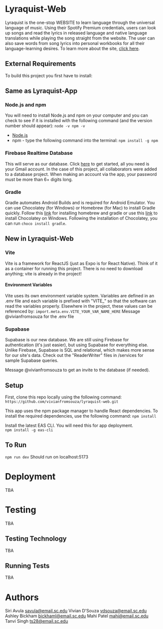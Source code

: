 # Lyraquist-Web

Lyraquist is the one-stop WEBSITE to learn language through the universal language of music. Using their Spotify Premium credentials, users can look up songs and read the lyrics in released language and native language translations while playing the song straight from the website. The user can also save words from song lyrics into personal workbooks for all their language-learning desires. To learn more about the site, [click here](https://github.com/SCCapstone/Lyraquist/wiki/Project-Description).

## External Requirements

To build this project you first have to install:

## Same as Lyraquist-App

### Node.js and npm

You will need to install Node.js and npm on your computer and you can check to see if
it is installed with the following command (and the version number should
appear): `node -v npm -v`

- [Node.js](https://nodejs.org/en/)
- npm - type the following command into the terminal: `npm install -g npm`

### Firebase Realtime Database

This will serve as our database. Click [here](https://firebase.google.com/) to get started, all you need is your Gmail account. In the case of this project, all collaborators were added to a database project.
When making an account via the app, your password must be more than 6+ digits long.

### Gradle

Gradle automates Android Builds and is required for Android Emulator. You can use Chocolatey (for Windows) or Homebrew (for Mac) to install Gradle quickly. Follow this [link](https://dzone.com/articles/getting-started-with-gradle-on-macos-a-step-by-ste) for installing homebrew and gradle or use this [link](https://chocolatey.org/install#individual) to install Chocolatey on Windows. Following the installation of Chocolatey, you can run `choco install gradle`.

## New in Lyraquist-Web

### Vite
Vite is a framework for ReactJS (just as Expo is for React Native). Think of it as a container for running this project. There is no need to download anything; vite is already in the project!

#### Environment Variables
Vite uses its own environment variable system. Variables are defined in an .env file and each variable is prefixed with "VITE_" so that the software can read the variables properly. Elsewhere in the project, these values can be referenced by:
`import.meta.env.VITE_YOUR_VAR_NAME_HERE`
Message @vivianfromsouza for the .env file

### Supabase
Supabase is our new database. We are still using Firebase for authentication (it's just easier), but using Supabase for everything else. Unlike Firebase, Supabase is SQL and relational, which makes more sense for our site's data. 
Check out the "ReaderWriter" files in /services for sample Supabase queries. 

Message @vivianfromsouza to get an invite to the database (if needed). 


## Setup

First, clone this repo locally using the following command: <br>
`https://github.com/vivianfromsouza/lyraquist-web.git`

This app uses the npm package manager to handle React dependencies. To install the required dependencies, use the following command:
`npm install`

Install the latest EAS CLI. You will need this for app deployment. <br>
`npm install -g eas-cli`

## To Run
`npm run dev`
Should run on localhost:5173

# Deployment

TBA

# Testing

TBA

## Testing Technology

TBA

## Running Tests

TBA

# Authors

Siri Avula savula@email.sc.edu
Vivian D'Souza vdsouza@email.sc.edu
Ashley Bickham bickhaml@email.sc.edu
Mahi Patel mahi@email.sc.edu
Tanvi Singh ts28@email.sc.edu

